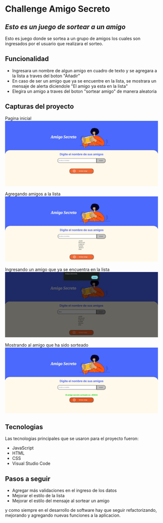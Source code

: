 # Challenge Amigo Secreto
## _Esto es un juego de sortear a un amigo_

Esto es juego donde se sortea a un grupo de amigos los cuales son ingresados por el usuario que realizara el sorteo.

## Funcionalidad
- Ingresara un nombre de algun amigo en cuadro de texto y se agregara a la lista a traves del boton "Añadir"
- En caso de ser un amigo que ya se encuentre en la lista, se mostrara un mensaje de alerta diciendole "El amigo ya esta en la lista"
- Elegira un amigo a traves del boton "sortear amigo" de manera aleatoria

## Capturas del proyecto
Pagina inicial
![Pagina inicial](assets/screenshots/vista-principal.jpg)

Agregando amigos a la lista
![Lista de amigos](assets/screenshots/agregando-amigos.jpg)

Ingresando un amigo que ya se encuentra en la lista
![Mensaje de alerta](assets/screenshots/ingresando-amigo-repetido.jpg)

Mostrando al amigo que ha sido sorteado
![Amigo sorteado](assets/screenshots/sortear-amigo.jpg)

## Tecnologias

Las tecnologias principales que se usaron para el proyecto fueron:

- JavaScript
- HTML
- CSS
- Visual Studio Code

## Pasos a seguir
- Agregar más validaciones en el ingreso de los datos
- Mejorar el estilo de la lista
- Mejorar el estilo del mensaje al sortear un amigo

y como siempre en el desarrollo de software hay que seguir refactorizando, mejorando y agregando nuevas funciones a la aplicacion.





